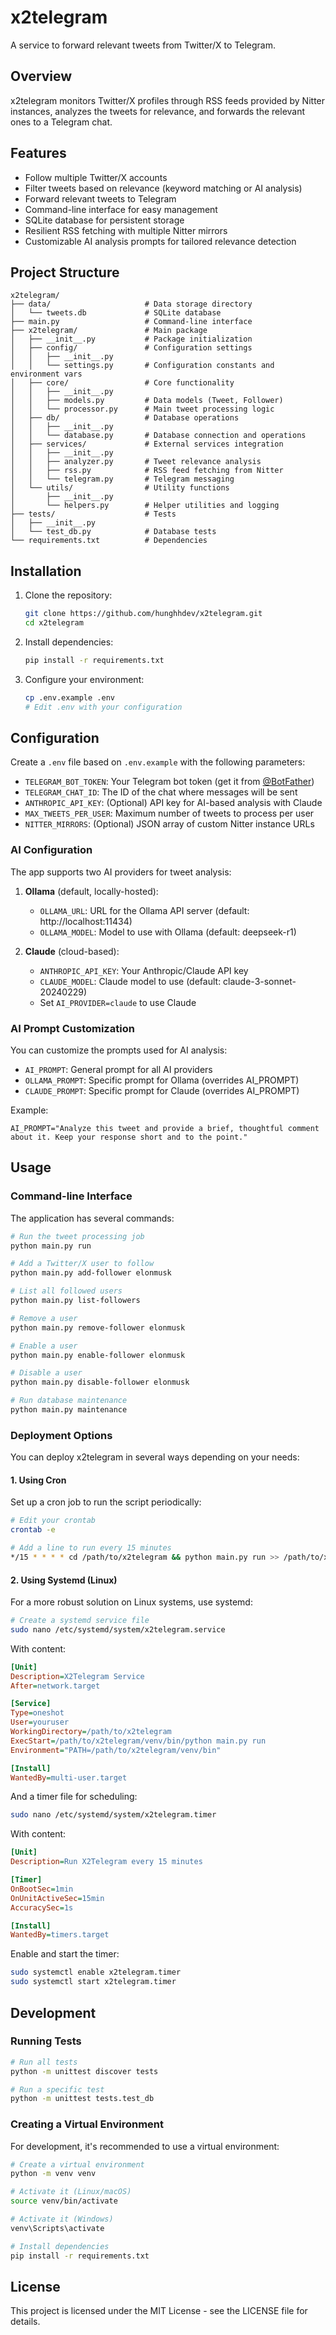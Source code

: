 # x2telegram

A service to forward relevant tweets from Twitter/X to Telegram.

## Overview

x2telegram monitors Twitter/X profiles through RSS feeds provided by Nitter instances, analyzes the tweets for relevance, and forwards the relevant ones to a Telegram chat.

## Features

- Follow multiple Twitter/X accounts
- Filter tweets based on relevance (keyword matching or AI analysis)
- Forward relevant tweets to Telegram
- Command-line interface for easy management
- SQLite database for persistent storage
- Resilient RSS fetching with multiple Nitter mirrors
- Customizable AI analysis prompts for tailored relevance detection

## Project Structure

```
x2telegram/
├── data/                     # Data storage directory
│   └── tweets.db             # SQLite database
├── main.py                   # Command-line interface
├── x2telegram/               # Main package
│   ├── __init__.py           # Package initialization
│   ├── config/               # Configuration settings
│   │   ├── __init__.py
│   │   └── settings.py       # Configuration constants and environment vars
│   ├── core/                 # Core functionality
│   │   ├── __init__.py
│   │   ├── models.py         # Data models (Tweet, Follower)
│   │   └── processor.py      # Main tweet processing logic
│   ├── db/                   # Database operations
│   │   ├── __init__.py
│   │   └── database.py       # Database connection and operations
│   ├── services/             # External services integration
│   │   ├── __init__.py
│   │   ├── analyzer.py       # Tweet relevance analysis
│   │   ├── rss.py            # RSS feed fetching from Nitter
│   │   └── telegram.py       # Telegram messaging
│   └── utils/                # Utility functions
│       ├── __init__.py
│       └── helpers.py        # Helper utilities and logging
├── tests/                    # Tests
│   ├── __init__.py
│   └── test_db.py            # Database tests
└── requirements.txt          # Dependencies
```

## Installation

1. Clone the repository:
   ```bash
   git clone https://github.com/hunghhdev/x2telegram.git
   cd x2telegram
   ```

2. Install dependencies:
   ```bash
   pip install -r requirements.txt
   ```

3. Configure your environment:
   ```bash
   cp .env.example .env
   # Edit .env with your configuration
   ```

## Configuration

Create a `.env` file based on `.env.example` with the following parameters:

- `TELEGRAM_BOT_TOKEN`: Your Telegram bot token (get it from [@BotFather](https://t.me/BotFather))
- `TELEGRAM_CHAT_ID`: The ID of the chat where messages will be sent
- `ANTHROPIC_API_KEY`: (Optional) API key for AI-based analysis with Claude
- `MAX_TWEETS_PER_USER`: Maximum number of tweets to process per user
- `NITTER_MIRRORS`: (Optional) JSON array of custom Nitter instance URLs

### AI Configuration

The app supports two AI providers for tweet analysis:

1. **Ollama** (default, locally-hosted): 
   - `OLLAMA_URL`: URL for the Ollama API server (default: http://localhost:11434)
   - `OLLAMA_MODEL`: Model to use with Ollama (default: deepseek-r1)

2. **Claude** (cloud-based):
   - `ANTHROPIC_API_KEY`: Your Anthropic/Claude API key
   - `CLAUDE_MODEL`: Claude model to use (default: claude-3-sonnet-20240229)
   - Set `AI_PROVIDER=claude` to use Claude

### AI Prompt Customization

You can customize the prompts used for AI analysis:

- `AI_PROMPT`: General prompt for all AI providers
- `OLLAMA_PROMPT`: Specific prompt for Ollama (overrides AI_PROMPT)
- `CLAUDE_PROMPT`: Specific prompt for Claude (overrides AI_PROMPT)

Example:
```
AI_PROMPT="Analyze this tweet and provide a brief, thoughtful comment about it. Keep your response short and to the point."
```

## Usage

### Command-line Interface

The application has several commands:

```bash
# Run the tweet processing job
python main.py run

# Add a Twitter/X user to follow
python main.py add-follower elonmusk

# List all followed users
python main.py list-followers

# Remove a user
python main.py remove-follower elonmusk

# Enable a user
python main.py enable-follower elonmusk

# Disable a user
python main.py disable-follower elonmusk

# Run database maintenance
python main.py maintenance
```

### Deployment Options

You can deploy x2telegram in several ways depending on your needs:

#### 1. Using Cron

Set up a cron job to run the script periodically:

```bash
# Edit your crontab
crontab -e

# Add a line to run every 15 minutes
*/15 * * * * cd /path/to/x2telegram && python main.py run >> /path/to/x2telegram/logs/cron.log 2>&1
```

#### 2. Using Systemd (Linux)

For a more robust solution on Linux systems, use systemd:

```bash
# Create a systemd service file
sudo nano /etc/systemd/system/x2telegram.service
```

With content:
```ini
[Unit]
Description=X2Telegram Service
After=network.target

[Service]
Type=oneshot
User=youruser
WorkingDirectory=/path/to/x2telegram
ExecStart=/path/to/x2telegram/venv/bin/python main.py run
Environment="PATH=/path/to/x2telegram/venv/bin"

[Install]
WantedBy=multi-user.target
```

And a timer file for scheduling:
```bash
sudo nano /etc/systemd/system/x2telegram.timer
```

With content:
```ini
[Unit]
Description=Run X2Telegram every 15 minutes

[Timer]
OnBootSec=1min
OnUnitActiveSec=15min
AccuracySec=1s

[Install]
WantedBy=timers.target
```

Enable and start the timer:
```bash
sudo systemctl enable x2telegram.timer
sudo systemctl start x2telegram.timer
```

## Development

### Running Tests

```bash
# Run all tests
python -m unittest discover tests

# Run a specific test
python -m unittest tests.test_db
```

### Creating a Virtual Environment

For development, it's recommended to use a virtual environment:

```bash
# Create a virtual environment
python -m venv venv

# Activate it (Linux/macOS)
source venv/bin/activate

# Activate it (Windows)
venv\Scripts\activate

# Install dependencies
pip install -r requirements.txt
```

## License

This project is licensed under the MIT License - see the LICENSE file for details.